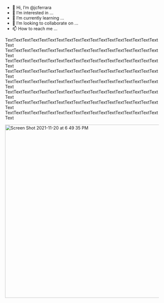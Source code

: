 - 👋 Hi, I’m @jcferrara
- 👀 I’m interested in ...
- 🌱 I’m currently learning ...
- 💞️ I’m looking to collaborate on ...
- 📫 How to reach me ...

TextTextTextTextTextTextTextTextTextTextTextTextTextTextTextTextTextTextText
TextTextTextTextTextTextTextTextTextTextTextTextTextTextTextTextTextTextText
TextTextTextTextTextTextTextTextTextTextTextTextTextTextTextTextTextTextText
TextTextTextTextTextTextTextTextTextTextTextTextTextTextTextTextTextTextText
TextTextTextTextTextTextTextTextTextTextTextTextTextTextTextTextTextTextText
TextTextTextTextTextTextTextTextTextTextTextTextTextTextTextTextTextTextText
TextTextTextTextTextTextTextTextTextTextTextTextTextTextTextTextTextTextText
TextTextTextTextTextTextTextTextTextTextTextTextTextTextTextTextTextTextText

<img width="567" alt="Screen Shot 2021-11-20 at 6 49 35 PM" src="https://user-images.githubusercontent.com/55719306/142745131-687c032f-b6f3-4d6a-9cd7-70cb29c47290.png">
